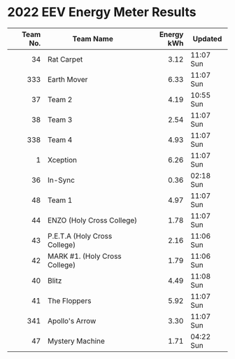 # 2022 EEV Energy Meter Results
|Team No.|Team Name|Energy kWh|Updated|
|---:|---|---:|---|
|34|Rat Carpet|3.12|11:07 Sun|
|333|Earth Mover|6.33|11:07 Sun|
|37|Team 2|4.19|10:55 Sun|
|38|Team 3|2.54|11:07 Sun|
|338|Team 4|4.93|11:07 Sun|
|1|Xception|6.26|11:07 Sun|
|36|In-Sync|0.36|02:18 Sun|
|48|Team 1|4.97|11:07 Sun|
|44|ENZO (Holy Cross College)|1.78|11:07 Sun|
|43|P.E.T.A (Holy Cross College)|2.16|11:06 Sun|
|42|MARK #1. (Holy Cross College)|1.79|11:06 Sun|
|40|Blitz|4.49|11:08 Sun|
|41|The Floppers|5.92|11:07 Sun|
|341|Apollo's Arrow|3.30|11:07 Sun|
|47|Mystery Machine|1.71|04:22 Sun|
